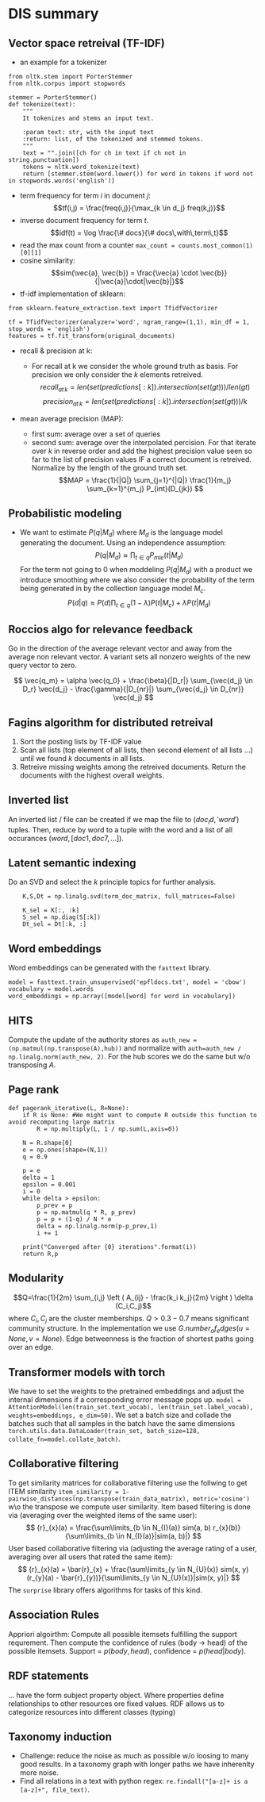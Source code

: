 # DIS summary 


## Vector space retreival (TF-IDF)
- an example for a tokenizer 

```{python}
from nltk.stem import PorterStemmer
from nltk.corpus import stopwords

stemmer = PorterStemmer() 
def tokenize(text):
    """
    It tokenizes and stems an input text.
    
    :param text: str, with the input text
    :return: list, of the tokenized and stemmed tokens.
    """
    text = "".join([ch for ch in text if ch not in string.punctuation])
    tokens = nltk.word_tokenize(text)
    return [stemmer.stem(word.lower()) for word in tokens if word not in stopwords.words('english')]
```
- term frequency for term $i$ in document $j$: 
$$tf(i,j) = \frac{freq(i,j)}{\max_{k \in d_j} freq(k,j)}$$
- inverse document frequency for term $t$. 
$$idf(t) = \log \frac{\# docs}{\# docs\,with\,term\,t}$$
- read the max count from a counter `max_count = counts.most_common(1)[0][1]`
- cosine similarity: 
$$sim(\vec{a}, \vec{b}) = \frac{\vec{a} \cdot \vec{b}}{|\vec{a}|\cdot|\vec{b}|}$$
- tf-idf implementation of sklearn: 
```{python}
from sklearn.feature_extraction.text import TfidfVectorizer

tf = TfidfVectorizer(analyzer='word', ngram_range=(1,1), min_df = 1, stop_words = 'english')
features = tf.fit_transform(original_documents)
```
- recall & precision at k: 
  - For recall at k we consider the whole ground truth as basis. For precision we only consider the $k$ elements retreived.
  $$recall_{at \, k} = len(set(predictions[:k]).intersection(set(gt))) / len(gt)$$
  $$precision_{at \, k} = len(set(predictions[:k]).intersection(set(gt))) / k$$

- mean average precision (MAP): 
  - first sum: average over a set of queries
  - second sum: average over the interpolated percision. For that iterate over $k$ in reverse order and add the highest precision value seen so far to the list of precision values IF a correct document is retreived. Normalize by the length of the ground truth set. 
  $$MAP = \frac{1}{|Q|} \sum_{j=1}^{|Q|} \frac{1}{m_j} \sum_{k=1}^{m_j} P_{int}(D_{jk}) $$


## Probabilistic modeling
- We want to estimate $P(q|M_d)$ where $M_d$ is the language model generating the document. Using an independence assumption: 
$$P(q|M_d) \approx \prod_{t \in q} P_{mle} (t | M_d)$$
For the term not going to 0 when moddeling $P(q|M_d)$ with a product we introduce smoothing where we also consider the probability of the term being generated in by the collection language model $M_c$. 
$$P(d|q) \approx P(d) \prod_{t\in q} (1-\lambda) P(t|M_c) + \lambda P(t|M_d) $$


## Roccios algo for relevance feedback 
Go in the direction of the average relevant vector and away from the average non relevant vector. A variant sets all nonzero weights of the new query vector to zero. 

$$ \vec{q_m} = \alpha \vec{q_0} + \frac{\beta}{|D_r|} \sum_{\vec{d_j} \in D_r} \vec{d_j} - \frac{\gamma}{|D_{nr}|} \sum_{\vec{d_j} \in D_{nr}} \vec{d_j} $$


## Fagins algorithm for distributed retreival
1. Sort the posting lists by TF-IDF value 
2. Scan all lists (top element of all lists, then second element of all lists ...) until we found $k$ documents in all lists. 
3. Retreive missing weights among the retreived documents. Return the documents with the highest overall weights.


## Inverted list 
An inverted list / file can be created if we map the file to $(doc_id, 'word')$ tuples. Then, reduce by word to a tuple with the word and a list of all occurances $(word, [doc1, doc7, ...])$.


## Latent semantic indexing 
Do an SVD and select the $k$ principle topics for further analysis. 

```{python}
    K,S,Dt = np.linalg.svd(term_doc_matrix, full_matrices=False)

    K_sel = K[:, :k]
    S_sel = np.diag(S[:k])
    Dt_sel = Dt[:k, :]
```


## Word embeddings
Word embeddings can be generated with the `fasttext` library. 
```{python}
model = fasttext.train_unsupervised('epfldocs.txt', model = 'cbow')
vocabulary = model.words
word_embeddings = np.array([model[word] for word in vocabulary])
```

## HITS 
Compute the update of the authority stores as `auth_new = (np.matmul(np.transpose(A),hub))` and normalize with `auth=auth_new /  np.linalg.norm(auth_new, 2)`. For the hub scores we do the same but w/o transposing $A$. 


## Page rank 
```{python}
def pagerank_iterative(L, R=None):
    if R is None: #We might want to compute R outside this function to avoid recomputing large matrix
        R = np.multiply(L, 1 / np.sum(L,axis=0))
        
    N = R.shape[0]
    e = np.ones(shape=(N,1))
    q = 0.9

    p = e
    delta = 1
    epsilon = 0.001
    i = 0
    while delta > epsilon:
        p_prev = p
        p = np.matmul(q * R, p_prev)
        p = p + (1-q) / N * e
        delta = np.linalg.norm(p-p_prev,1)
        i += 1

    print("Converged after {0} iterations".format(i))
    return R,p
```


## Modularity 
$$Q=\frac{1}{2m} \sum_{i,j} \left ( A_{ij} - \frac{k_i k_j}{2m} \right ) \delta (C_i,C_j)$$
where $C_i, C_j$ are the cluster memberships. $Q>0.3-0.7$ means significant community structure. In the implementation we use $G.number_of_edges(u=None,v=None)$. Edge betweenness is the fraction of shortest paths going over an edge. 


## Transformer models with torch
We have to set the weights to the pretrained embeddings and adjust the internal dimensions if a corresponding error message pops up. `model = AttentionModel(len(train_set.text_vocab), len(train_set.label_vocab), weights=embeddings, e_dim=50)`. We set a batch size and collade the batches such that all samples in the batch have the same dimensions `torch.utils.data.DataLoader(train_set, batch_size=128, collate_fn=model.collate_batch)`. 


## Collaborative filtering 
To get similarity matrices for collaborative filtering use the follwing to get ITEM similarity `item_similarity = 1-pairwise_distances(np.transpose(train_data_matrix), metric='cosine')` w\o the transpose we compute user similarity. Item based filtering is done via (averaging over the weighted items of the same user): 
$$
{r}_{x}(a) =  \frac{\sum\limits_{b \in N_{I}(a)} sim(a, b) r_{x}(b)}{\sum\limits_{b \in N_{I}(a)}|sim(a, b)|}
$$
User based collaborative filtering via (adjusting the average rating of a user, averaging over all users that rated the same item): 
$$
{r}_{x}(a) = \bar{r}_{x} + \frac{\sum\limits_{y \in N_{U}(x)} sim(x, y) (r_{y}(a) - \bar{r}_{y})}{\sum\limits_{y \in N_{U}(x)}|sim(x, y)|}
$$
The `surprise` library offers algorithms for tasks of this kind. 


## Association Rules
Appriori algoirthm: Compute all possible itemsets fulfilling the support requrement. Then compute the confidence of rules (body -> head) of the possible itemsets. Support = $p(body,head)$, confidence = $p(head|body)$. 

## RDF statements 
... have the form subject property object. Where properties define relationships to other resources ore fixed values. RDF allows us to categorize resources into different classes (typing)


## Taxonomy induction 
- Challenge: reduce the noise as much as possible w/o loosing to many good results. In a taxonomy graph with longer paths we have inherenlty more noise. 
- Find all relations in a text with python regex: `re.findall("[a-z]+ is a [a-z]+", file_text)`. 